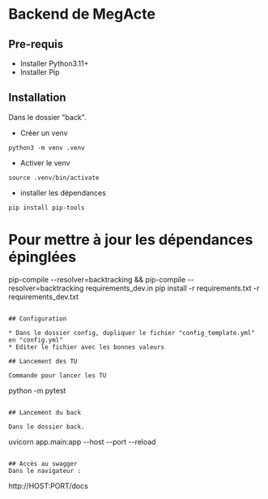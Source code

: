 # Backend de MegActe

## Pre-requis

* Installer Python3.11+
* Installer Pip

## Installation

Dans le dossier "back".
* Créer un venv
```
python3 -m venv .venv
```
* Activer le venv

```
source .venv/bin/activate
```

* installer les dépendances

```
pip install pip-tools
```


# Pour mettre à jour les dépendances épinglées
pip-compile --resolver=backtracking && pip-compile --resolver=backtracking requirements_dev.in
pip install -r requirements.txt -r requirements_dev.txt
```

## Configuration

* Dans le dossier config, dupliquer le fichier "config_template.yml" en "config.yml"
* Editer le fichier avec les bonnes valeurs

## Lancement des TU

Commande pour lancer les TU
```
python -m pytest
```

## Lancement du back

Dans le dossier back.
``` 
uvicorn app.main:app --host <HOST> --port <PORT> --reload
```

## Accès au swagger
Dans le navigateur :
```
http://HOST:PORT/docs 
```

